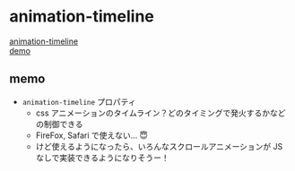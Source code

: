 # animation-timeline

[animation-timeline](https://developer.mozilla.org/ja/docs/Web/CSS/animation-timeline)  
[demo](https://codesandbox.io/p/sandbox/animation-timeline-359vds?file=%2Fstyles.css%3A15%2C45)

## memo

- `animation-timeline` プロパティ
  - css アニメーションのタイムライン？どのタイミングで発火するかなどの制御できる
  - FireFox, Safari で使えない... :innocent:
  - けど使えるようになったら、いろんなスクロールアニメーションが JS なしで実装できるようになりそうー！